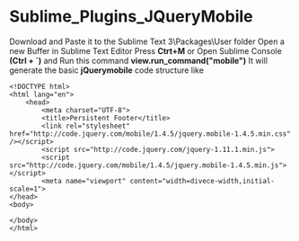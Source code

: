 # Sublime_Plugins_JQueryMobile
Download and Paste it to the Sublime Text 3\Packages\User folder
Open a new Buffer in Sublime Text Editor
Press **Ctrt+M** or Open Sublime Console **(Ctrl + `)**  and 
Run this command **view.run_command("mobile")**
It will generate the basic **jQuerymobile** code structure like

    <!DOCTYPE html>        		
    <html lang="en">        		
    	<head>        		
    		<meta charset="UTF-8">        		
    		<title>Persistent Footer</title>        		
    		<link rel="stylesheet" href="http://code.jquery.com/mobile/1.4.5/jquery.mobile-1.4.5.min.css" /></script>        		
    		<script src="http://code.jquery.com/jquery-1.11.1.min.js">        		
    		<script src="http://code.jquery.com/mobile/1.4.5/jquery.mobile-1.4.5.min.js"></script>        		
    		<meta name="viewport" content="width=divece-width,initial-scale=1">        		
    </head>        		
    <body>
    
    </body>
    </html>